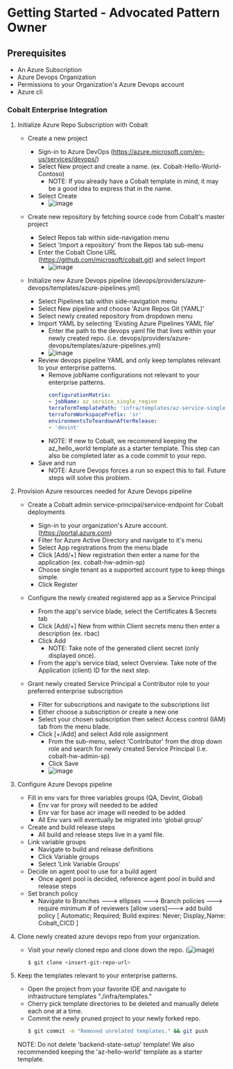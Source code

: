 # Getting Started - Advocated Pattern Owner

## Prerequisites

  * An Azure Subscription
  * Azure Devops Organization
  * Permissions to your Organization's Azure Devops account
  * Azure cli

### Cobalt Enterprise Integration

1. Initialize Azure Repo Subscription with Cobalt

    * Create a new project
        * Sign-in to Azure DevOps (https://azure.microsoft.com/en-us/services/devops/)
        * Select New project and create a name. (ex. Cobalt-Hello-World-Contoso)
            * NOTE: If you already have a Cobalt template in mind, it may be a good idea to express that in the name.
        * Select Create
            * ![image](.Create_new_project.png)

    * Create new repository by fetching source code from Cobalt's master project
        * Select Repos tab within side-navigation menu
        * Select 'Import a repository' from the Repos tab sub-menu
        * Enter the Cobalt Clone URL (https://github.com/microsoft/cobalt.git) and select Import
            * ![image](.Import-succesfull-image.png)

    * Initialize new Azure Devops pipeline (devops/providers/azure-devops/templates/azure-pipelines.yml)
        * Select Pipelines tab within side-navigation menu
        * Select New pipeline and choose 'Azure Repos Git [YAML]'
        * Select newly created repository from dropdown menu
        * Import YAML by selecting 'Existing Azure Pipelines YAML file'
            * Enter the path to the devops yaml file that lives within your newly created repo. (i.e. devops/providers/azure-devops/templates/azure-pipelines.yml)
            * ![image](.Select-YAML-file.png)
        * Review devops pipeline YAML and only keep templates relevant to your enterprise patterns.
            * Remove jobName configurations not relevant to your enterprise patterns.
                ```yaml
                configurationMatrix:
                - jobName: az_service_single_region
                terraformTemplatePath: 'infra/templates/az-service-single-region'
                terraformWorkspacePrefix: 'sr'
                environmentsToTeardownAfterRelease:
                - 'devint'
                ```
            * NOTE: If new to Cobalt, we recommend keeping the az_hello_world template as a starter template. This step can also be completed later as a code commit to your repo.
        * Save and run
            * NOTE: Azure Devops forces a run so expect this to fail. Future steps will solve this problem.

2. Provision Azure resources needed for Azure Devops pipeline

    * Create a Cobalt admin service-principal/service-endpoint for Cobalt deployments
        * Sign-in to your organization's Azure account. (https://portal.azure.com)
        * Filter for Azure Active Directory and navigate to it's menu
        * Select App registrations from the menu blade
        * Click [Add/+] New registration then enter a name for the application (ex. cobalt-hw-admin-sp)
        * Choose single tenant as a supported account type to keep things simple.
        * Click Register

    * Configure the newly created registered app as a Service Principal
        * From the app's service blade, select the Certificates & Secrets tab
        * Click [Add/+] New from within Client secrets menu then enter a description (ex. rbac)
        * Click Add
            * NOTE: Take note of the generated client secret (only displayed once).
        * From the app's service blad, select Overview. Take note of the Application (client) ID for the next step.

    * Grant newly created Service Principal a Contributor role to your preferred enterprise subscription
        * Filter for subscriptions and navigate to the subscriptions list
        * Either choose a subscription or create a new one
        * Select your chosen subscription then select Access control (IAM) tab from the menu blade.
        * Click [+/Add] and select Add role assignment
            * From the sub-menu, select 'Contributor' from the drop down role and search for newly created Service Principal (i.e. cobalt-hw-admin-sp)
            * Click Save
            * ![image](.role-assignment-menu.png)

3. Configure Azure Devops pipeline
    * Fill in env vars for three variables groups (QA, DevInt, Global)
        * Env var for proxy will needed to be added
        * Env var for base acr image will needed to be added
        * All Env vars will eventually be migrated into ‘global group’
    * Create and build release steps
        * All build and release steps live in a yaml file.
    * Link variable groups
        * Navigate to build and release definitions
        * Click Variable groups
        * Select ‘Link Variable Groups’
    * Decide on agent pool to use for a build agent
        * Once agent pool is decided, reference agent pool in build and release steps
    * Set branch policy
        * Navigate to Branches ---> ellipses ---> Branch policies ---> require minimum # of reviewers [allow users]---> add build policy [ Automatic; Required; Build expires: Never; Display_Name: Cobalt_CICD ]

3. Clone newly created azure devops repo from your organization.
    * Visit your newly cloned repo and clone down the repo. (![image](.GitHub-Clone-Button.gif))
        ```bash
        $ git clone <insert-git-repo-url>
        ```

4. Keep the templates relevant to your enterprise patterns.
    * Open the project from your favorite IDE and navigate to infrastructure templates "./infra/templates."
    * Cherry pick template directories to be deleted and manually delete each one at a time.
    * Commit the newly pruned project to your newly forked repo.
        ```bash
        $ git commit -m "Removed unrelated templates." && git push
        ```
    NOTE: Do not delete 'backend-state-setup' template! We also recommended keeping the 'az-hello-world' template as a starter template.